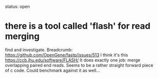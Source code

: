 status: open
# there is a tool called 'flash' for read  merging

find and investigate.
Breadcrumb: https://github.com/OpenGene/fastp/issues/513
I think it's this 
https://ccb.jhu.edu/software/FLASH/
It does exactly one job: merge overlapping paired end reads.
Seems to be a rather straight forward piece of c code.
Could benchmark against it as well...
